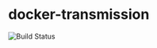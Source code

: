 # docker-transmission

![Build Status](https://drone.ch1.ninja/api/badges/Ch1ch1/docker-transmission/status.svg)
